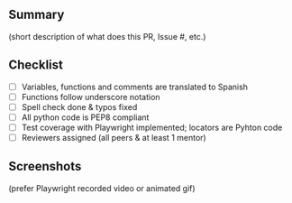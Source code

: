 ## Summary

(short description of what does this PR, Issue #, etc.)

## Checklist

- [ ] Variables, functions and comments are translated to Spanish
- [ ] Functions follow underscore notation
- [ ] Spell check done & typos fixed
- [ ] All python code is PEP8 compliant
- [ ] Test coverage with Playwright implemented; locators are Pyhton code
- [ ] Reviewers assigned (all peers & at least 1 mentor)

## Screenshots

(prefer Playwright recorded video or animated gif)
